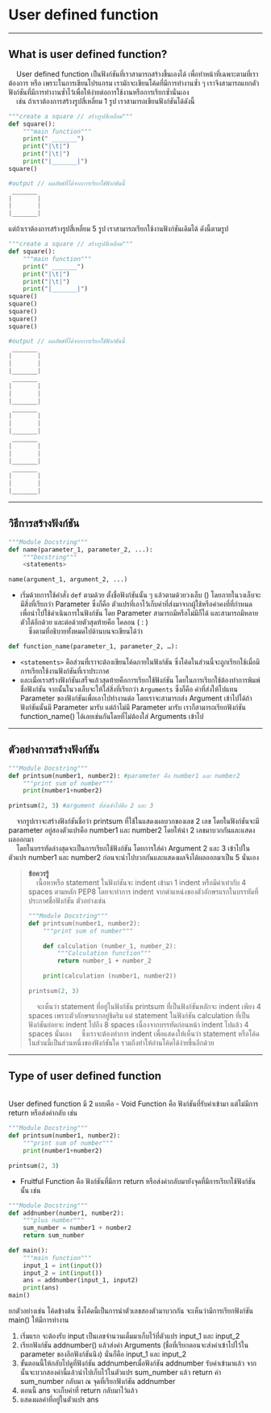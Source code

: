 #  User defined function

---

## What is user defined function?

&nbsp;&nbsp;&nbsp;&nbsp;User defined function เป็นฟังก์ชันที่เราสามารถสร้างขึ้นเองได้ เพื่อทำหน้าที่เฉพาะตามที่เราต้องการ หรือ เพราะในการเขียนโปรแกรม เรามักจะเขียนโค้ดที่มีการทำงานซ้ำ ๆ เราจึงสามารถแยกตัวฟังก์ชันที่มีการทำงานซ้ำไว้เพื่อให้ง่ายต่อการใช้งานหรือการเรียกซ้ำนั่นเอง <br>
&nbsp;&nbsp;&nbsp;&nbsp;เช่น ถ้าเราต้องการสร้างรูปสี่เหลี่ยม 1 รูป เราสามารถเขียนฟังก์ชันได้ดังนี้

```python
"""create a square // สร้างรูปสี่เหลี่ยม"""
def square():
    """main function""" 
    print(" _______")
    print("|\t|")
    print("|\t|")
    print("|_______|")
square()

#output // ผลลัพธ์ที่ได้จากการเรียกใช้ฟังก์ชันนี้
 _______
|       |
|       |
|_______|
```

แต่ถ้าเราต้องการสร้างรูปสี่เหลี่ยม 5 รูป เราสามารถเรียกใช้งานฟังก์ชันเดิมได้ ดังนี้ตามรูป

```python
"""create a square // สร้างรูปสี่เหลี่ยม"""
def square():
    """main function""" 
    print(" _______")
    print("|\t|")
    print("|\t|")
    print("|_______|")
square()
square()
square()
square()
square()

#output // ผลลัพธ์ที่ได้จากการเรียกใช้ฟังก์ชันนี้
 _______
|       |
|       |
|_______|
 _______
|       |
|       |
|_______|
 _______
|       |
|       |
|_______|
 _______
|       |
|       |
|_______|
 _______
|       |
|       |
|_______|
```

---

## วิธีการสร้างฟังก์ชัน

```python
"""Module Docstring"""
def name(parameter_1, parameter_2, ...):
    """Docstring""" 
    <statements>
  
name(argument_1, argument_2, ...)
```

- เริ่มด้วยการใช้คำสั่ง ```def```  ตามด้วย ตั้งชื่อฟังก์ชันนั้น ๆ  แล้วตามด้วยวงเล็บ () โดยภายในวงเล็บจะมีสิ่งที่เรียกว่า Parameter ซึ่งก็คือ ตัวแปรที่เอาไว้เก็บค่าที่ส่งมาจากผู้ใช้หรือค่าคงที่ที่กำหนด เพื่อนำไปใช้ดำเนินการในฟังก์ชัน
โดย Parameter สามารถมีหรือไม่มีก็ได้ และสามารถมีหลายตัวได้อีกด้วย และต่อด้วยตัวสุดท้ายคือ โคลอน ( : ) <br>
&nbsp;&nbsp;&nbsp;&nbsp;ซึ่งตามที่อธิบายทั้งหมดไปด้านบนจะเขียนได้ว่า<br>

```python
def function_name(parameter_1, parameter_2, …):
```

- ```<statements>``` คือส่วนที่เราจะต้องเขียนโค้ดภายในฟังก์ชัน ซึ่งโค้ดในส่วนนี้จะถูกเรียกใช้เมื่อมีการเรียกใช้งานฟังก์ชันที่เราประกาศ
- และเมื่อเราสร้างฟังก์ชันเสร็จแล้วสุดท้ายคือการเรียกใช้ฟังก์ชัน โดยในการเรียกใช้ต้องทำการพิมพ์ชื่อฟังก์ชัน จากนั้นในวงเล็บจะให้ใส่สิ่งที่เรียกว่า ```Arguments``` ซึ่งก็คือ ค่าที่ส่งให้ไปแทน Parameter ของฟังก์ชันเพื่อเอาไปทำงานต่อ
โดยเราจะสามารถส่ง Argument เข้าไปได้ถ้าฟังก์ชันนั้นมี Parameter มารับ แต่ถ้าไม่มี Parameter มารับ เราก็สามารถเรียกฟังก์ชัน function_name() ได้เลยเช่นกันโดยที่ไม่ต้องใส่ Arguments เข้าไป

---
  
## ตัวอย่างการสร้างฟังก์ชัน
  
```python
"""Module Docstring"""
def printsum(number1, number2): #parameter คือ number1 และ number2
    """print sum of number""" 
    print(number1+number2)
  
printsum(2, 3) #argument ที่ส่งเข้าไปคือ 2 และ 3
```

&nbsp;&nbsp;&nbsp;&nbsp;จากรูปเราจะสร้างฟังก์ชันชื่อว่า printsum ที่ใช้ในแสดงผลบวกของเลข 2 เลข โดยในฟังก์ชันจะมี parameter อยู่สองตัวแปรคือ number1 และ number2 โดยให้นำ 2 เลขมาบวกกันและแสดงผลออกมา<br>
&nbsp;&nbsp;&nbsp;&nbsp;โดยในบรรทัดล่างสุดจะเป็นการเรียกใช้ฟังก์ชัน โดยการใส่ค่า Argument 2 และ 3 เข้าไปในตัวแปร number1 และ number2 ก่อนจะนำไปบวกกันและแสดงผลจึงได้ผลออกมาเป็น 5 นั่นเอง

> **ข้อควรรู้**<br>
> &nbsp;&nbsp;&nbsp;&nbsp;เนื้อหาหรือ statement ในฟังก์ชันจะ indent เข้ามา  1 indent หรือมีค่าเท่ากับ 4 spaces ตามหลัก PEP8 โดยจะทำการ indent จากตำแหน่งของตัวอักษรแรกในบรรทัดที่ประกาศชื่อฟังก์ชัน 
> ตัวอย่างเช่น
> 
> ```python
> """Module Docstring"""
> def printsum(number1, number2):
>     """print sum of number""" 
>   
>     def calculation (number_1, number_2):
>         """Calculation function"""
>         return number_1 + number_2
>     
>     print(calculation (number1, number2))
>   
> printsum(2, 3)
> ```
> 
> &nbsp;&nbsp;&nbsp;&nbsp;จะเห็นว่า statement ที่อยู่ในฟังก์ชัน printsum ที่เป็นฟังก์ชันหลักจะ indent เพียง 4 spaces เพราะตัวอักษรแรกอยู่ชิดริม แต่ statement ในฟังก์ชัน calculation  ที่เป็นฟังก์ชันย่อยจะ indent ไปถึง 8 spaces เนื่องจากบรรทัดก่อนหน้า indent ไปแล้ว 4 spaces นั่นเอง
> &nbsp;&nbsp;&nbsp;&nbsp;ซึ่งเราจะต้องทำการ indent เพื่อแสดงให้เห็นว่า statement หรือโค้ดในส่วนนี้เป็นส่วนหนึ่งของฟังก์ชันใด รวมถึงทำให้อ่านโค้ดได้ง่ายขึ้นอีกด้วย
  
---

## Type of user defined function
<br>
User defined function มี 2 แบบคือ
- Void Function คือ ฟังก์ชันที่รับค่าเข้ามา แต่ไม่มีการ return หรือส่งค่ากลับ เช่น

```python
"""Module Docstring"""
def printsum(number1, number2): 
    """print sum of number""" 
    print(number1+number2)
  
printsum(2, 3) 
```

- Fruitful Function คือ ฟังก์ชันที่มีการ return หรือส่งค่ากลับมายังจุดที่มีการเรียกใช้ฟังก์ชันนั้น เช่น
 
```python
"""Module Docstring"""
def addnumber(number1, number2): 
    """plus number""" 
    sum_number = number1 + number2
    return sum_number
    
def main():
    """main function"""
    input_1 = int(input())
    input_2 = int(input())
    ans = addnumber(input_1, input2)
    print(ans)
main() 
```
 ยกตัวอย่างเช่น โค้ดข้างต้น ซึ่งโค้ดนี้เป็นการนำตัวเลขสองตัวมาบวกกัน จะเห็นว่ามีการเรียกฟังก์ชัน main() ให้มีการทำงาน
1. เริ่มแรก จะต้องรับ input เป็นเลขจำนวนเต็มมาเก็บไว้ที่ตัวแปร input_1 และ input_2
2. เรียกฟังก์ชัน addnumber() แล้วส่งค่า Arguments (ชื่อที่เรียกตอนจะส่งค่าเข้าไปไว้ใน parameter ของอีกฟังก์ชันนึง) นั่นก็คือ input_1 และ input_2
3. ขั้นตอนนี้ให้กลับไปดูที่ฟังก์ชัน addnumberเมื่อฟังก์ชัน addnumber รับค่าเข้ามาแล้ว จากนั้นจะบวกสองค่านี้แล้วนำไปเก็บไว้ในตัวแปร sum_number  แล้ว return ค่า sum_number กลับมา ณ จุดที่เรียกฟังก์ชัน addnumber
4. ตอนนี้ ans จะเก็บค่าที่ return กลับมาไว้แล้ว
5. แสดงผลค่าที่อยู่ในตัวแปร ans


